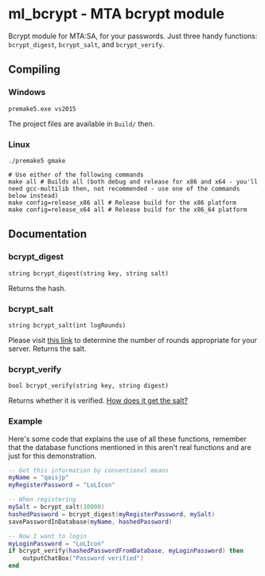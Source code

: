 # ml_bcrypt - MTA bcrypt module

Bcrypt module for MTA:SA, for your passwords. Just three handy functions: `bcrypt_digest`, `bcrypt_salt`, and `bcrypt_verify`.

## Compiling
### Windows
```
premake5.exe vs2015
```
The project files are available in `Build/` then.

### Linux
```
./premake5 gmake

# Use either of the following commands
make all # Builds all (both debug and release for x86 and x64 - you'll need gcc-multilib then, not recommended - use one of the commands below instead)
make config=release_x86 all # Release build for the x86 platform
make config=release_x64 all # Release build for the x86_64 platform
```

## Documentation
### bcrypt_digest
    string bcrypt_digest(string key, string salt)
Returns the hash.

### bcrypt_salt
    string bcrypt_salt(int logRounds)
Please visit [this link](http://security.stackexchange.com/questions/17207/recommended-of-rounds-for-bcrypt) to determine the number of rounds appropriate for your server.
Returns the salt.

### bcrypt_verify
    bool bcrypt_verify(string key, string digest)
Returns whether it is verified. [How does it get the salt?](http://stackoverflow.com/a/6833165/1517394)

### Example
Here's some code that explains the use of all these functions, remember that the database functions mentioned in this aren't real functions and are just for this demonstration.
```lua
-- Get this information by conventional means
myName = "qaisjp"
myRegisterPassword = "LoLIcon"

-- When registering
mySalt = bcrypt_salt(10000)
hashedPassword = bcrypt_digest(myRegisterPassword, mySalt)
savePasswordInDatabase(myName, hashedPassword)

-- Now I want to login
myLoginPassword = "LoLIcon"
if bcrypt_verify(hashedPasswordFromDatabase, myLoginPassword) then
    outputChatBox("Password verified")
end
```
